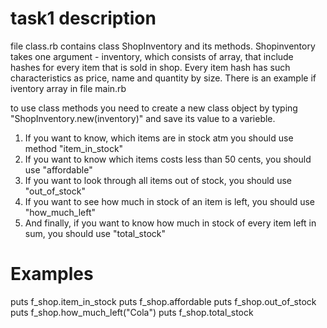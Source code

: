 # task1 description

file class.rb contains class ShopInventory and its methods.
Shopinventory takes one argument - inventory, which consists of array, that include hashes for every item that is sold in shop.
Every item hash has such characteristics as price, name and quantity by size.
There is an example if iventory array in file main.rb

to use class methods you need to create a new class object by typing "ShopInventory.new(inventory)" and save its value to a varieble.

1. If you want to know, which items are in stock atm you should use method "item_in_stock"
2. If you want to know which items costs less than 50 cents, you should use "affordable" 
3. If you want to look through all items out of stock, you should use "out_of_stock"
4. If you want to see how much in stock of an item is left, you should use "how_much_left"
5. And finally, if you want to know how much in stock of every item left in sum, you should use "total_stock"

# Examples

puts f_shop.item_in_stock
puts f_shop.affordable
puts f_shop.out_of_stock
puts f_shop.how_much_left("Cola")
puts f_shop.total_stock


